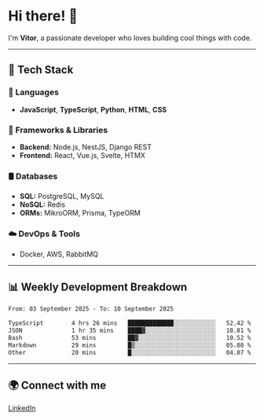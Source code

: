 
# Hi there! 👋

I'm **Vitor**, a passionate developer who loves building cool things with code.

---
## 🔧 Tech Stack

### 📌 Languages
- **JavaScript**, **TypeScript**, **Python**, **HTML**, **CSS**

### 🚀 Frameworks & Libraries
- **Backend:** Node.js, NestJS, Django REST
- **Frontend:** React, Vue.js, Svelte, HTMX

### 🛢️ Databases
- **SQL:** PostgreSQL, MySQL
- **NoSQL:** Redis
- **ORMs:** MikroORM, Prisma, TypeORM

### ☁️ DevOps & Tools
- Docker, AWS, RabbitMQ

---
## 📊 Weekly Development Breakdown

<!--START_SECTION:waka-->

```txt
From: 03 September 2025 - To: 10 September 2025

TypeScript        4 hrs 26 mins   █████████████░░░░░░░░░░░░   52.42 %
JSON              1 hr 35 mins    ████▓░░░░░░░░░░░░░░░░░░░░   18.81 %
Bash              53 mins         ██▓░░░░░░░░░░░░░░░░░░░░░░   10.52 %
Markdown          29 mins         █▒░░░░░░░░░░░░░░░░░░░░░░░   05.80 %
Other             20 mins         █░░░░░░░░░░░░░░░░░░░░░░░░   04.07 %
```

<!--END_SECTION:waka-->

---
## 🌍 Connect with me
[LinkedIn](https://www.linkedin.com/in/vitorlc)
